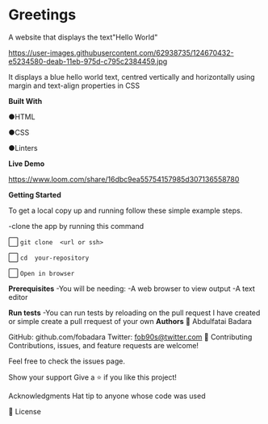 # Greetings
A website that displays the text"Hello World"

https://user-images.githubusercontent.com/62938735/124670432-e5234580-deab-11eb-975d-c795c2384459.jpg

It displays a blue hello world text, centred vertically and horizontally using margin and text-align properties in CSS 

**Built With**

●HTML

●CSS

●Linters

**Live Demo**

https://www.loom.com/share/16dbc9ea55754157985d307136558780

**Getting Started**

To get a local copy up and running follow these simple example steps.

-clone the app by running this command 

:white_large_square: ```git clone  <url or ssh>```

:white_large_square: ```cd  your-repository```

:white_large_square: ```Open in browser```


**Prerequisites**
-You will be needing:
-A web browser to view output
-A text editor

**Run tests**
-You can run tests by reloading on the pull request I have created or simple create a pull rrequest of your own 
**Authors**
👤 Abdulfatai Badara

GitHub: github.com/fobadara
Twitter: fob90s@twitter.com
🤝 Contributing
Contributions, issues, and feature requests are welcome!

Feel free to check the issues page.

Show your support
Give a ⭐️ if you like this project!

Acknowledgments
Hat tip to anyone whose code was used

📝 License
